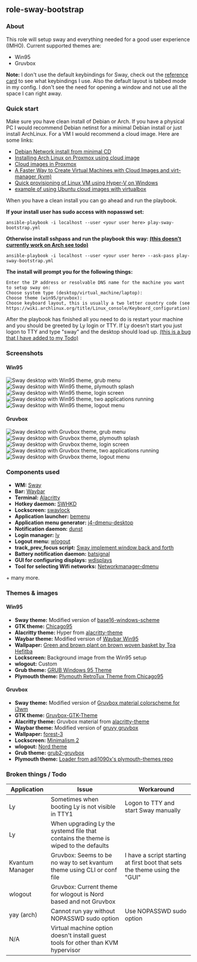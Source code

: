## role-sway-bootstrap 
### About  
This role will setup sway and everything needed for a good user experience (IMHO). Current supported themes are:  
* Win95
* Gruvbox

**Note:** I don't use the default keybindings for Sway, check out the [reference card](https://cluelesstechnologist.github.io/setup-desktop-environment/role-sway-bootstrap/files/help/sway%20-%20Reference%20Card.html) to see what keybindings I use. Also the default layout is tabbed mode in my config. I don't see the need for opening a window and not use all the space I can right away. 
### Quick start  
Make sure you have clean install of Debian or Arch. If you have a physical PC I would recommend Debian netinst for a minimal Debian install or just install ArchLinux. For a VM I would recommend a cloud image. Here are some links:  
* [Debian Network install from minimal CD](https://www.debian.org/CD/netinst/)
* [Installing Arch Linux on Proxmox using cloud image](https://wiki.archlinux.org/title/Arch_Linux_on_a_VPS#Proxmox)
* [Cloud images in Proxmox](https://gist.github.com/chriswayg/b6421dcc69cb3b7e41f2998f1150e1df)
* [A Faster Way to Create Virtual Machines with Cloud Images and virt-manager (kvm)](https://codeofconnor.com/a-faster-way-to-create-virtual-machines-with-cloud-images-and-virt-manager/)
* [Quick provisioning of Linux VM using Hyper-V on Windows](https://github.com/schtritoff/hyperv-vm-provisioning)
* [example of using Ubuntu cloud images with virtualbox](https://gist.github.com/smoser/6066204)  

When you have a clean install you can go ahead and run the playbook.  

**If your install user has sudo access with nopasswd set:**  
```
ansible-playbook -i localhost --user <your user here> play-sway-bootstrap.yml
```
**Otherwise install sshpass and run the playbook this way: [(this doesn't currently work on Arch see todo)](#broken-things--todo)**
```
ansible-playbook -i localhost --user <your user here> --ask-pass play-sway-bootstrap.yml
``` 
**The install will prompt you for the following things:**    
```
Enter the IP address or resolvable DNS name for the machine you want to setup sway on:  
Choose system type (desktop/virtual_machine/laptop):  
Choose theme (win95/gruvbox):  
Choose keyboard layout, this is usually a two letter country code (see https://wiki.archlinux.org/title/Linux_console/Keyboard_configuration):  
```  

After the playbook has finished all you need to do is restart your machine and you should be greeted by Ly login or TTY. If Ly doesn't start you just logon to TTY and type "sway" and the desktop should load up. [(this is a bug that I have added to my Todo)](#broken-things--todo)
### Screenshots
#### Win95
![Sway desktop with Win95 theme, grub menu](/screenshots/win95/win95_grub.jpg "Sway - Grub Win95 theme")
![Sway desktop with Win95 theme, plymouth splash](/screenshots/win95/win95_plymouth.jpg "Sway - Plymouth Win95 theme")
![Sway desktop with Win95 theme, login screen](/screenshots/win95/win95_ly_prompt.jpg "Sway - Ly Win95 theme")
![Sway desktop with Win95 theme, two applications running](/screenshots/win95/win95_desktop.jpg "Sway - Win95 theme desktop")
![Sway desktop with Win95 theme, logout menu](/screenshots/win95/win95_logout.jpg "Sway - Win95 theme logout menu")
#### Gruvbox
![Sway desktop with Gruvbox theme, grub menu](/screenshots/gruvbox/gruvbox_grub.jpg "Sway - Grub Gruvbox theme")
![Sway desktop with Gruvbox theme, plymouth splash](/screenshots/gruvbox/gruvbox_plymouth.jpg "Sway - Plymouth Gruvbox theme")
![Sway desktop with Gruvbox theme, login screen](/screenshots/gruvbox/gruvbox_ly.jpg "Sway - Ly Gruvbox theme")
![Sway desktop with Gruvbox theme, two applications running](/screenshots/gruvbox/gruvbox_desktop.jpg "Sway - Gruvbox theme desktop")
![Sway desktop with Gruvbox theme, logout menu](/screenshots/gruvbox/gruvbox_logout.jpg "Sway - Gruvbox theme logout menu")
### Components used  
* **WM:** [Sway](https://swaywm.org)
* **Bar:** [Waybar](https://github.com/Alexays/Waybar)
* **Terminal:** [Alacritty](https://alacritty.org/)
* **Hotkey daemon:** [SWHKD](https://git.sr.ht/~shinyzenith/swhkd)
* **Lockscreen:** [swaylock](https://github.com/swaywm/swaylock)
* **Application launcher:** [bemenu](https://github.com/Cloudef/bemenu)
* **Application menu generator:** [j4-dmenu-desktop](https://github.com/enkore/j4-dmenu-desktop)
* **Notification daemon:** [dunst](https://dunst-project.org/)
* **Login manager:** [ly](https://github.com/fairyglade/ly)
* **Logout menu:** [wlogout](https://github.com/ArtsyMacaw/wlogout)
* **track_prev_focus script:** [Sway implement window back and forth](https://www.reddit.com/r/swaywm/comments/etpjix/i_created_a_script_to_implement_window_back_and/?utm_source=share&utm_medium=web2x&context=3)
* **Battery notification daemon:** [batsignal](https://github.com/electrickite/batsignal)
* **GUI for configuring displays:** [wdisplays](https://github.com/artizirk/wdisplays)
* **Tool for selecting Wifi networks:** [Networkmanager-dmenu](https://github.com/firecat53/networkmanager-dmenu)

\+ many more.
### Themes & images
#### Win95 
* **Sway theme:** Modified version of [base16-windows-scheme](https://github.com/funguscolander/base16-windows-scheme)
* **GTK theme:** [Chicago95](https://github.com/grassmunk/Chicago95)
* **Alacritty theme:** Hyper from [alacritty-theme](https://github.com/alacritty/alacritty-theme)
* **Waybar theme:** Modified version of [Waybar Win95](https://www.reddit.com/r/unixporn/comments/18af8fv/sway_waybar_my_windows95_inspired_theme)
* **Wallpaper:** [Green and brown plant on brown woven basket by Toa Hefitba](https://unsplash.com/photos/green-and-brown-plant-on-brown-woven-basket-p6GQoZHw_TI)
* **Lockscreen:** Background image from the Win95 setup
* **wlogout:** Custom
* **Grub theme:** [GRUB Windows 95 Theme](https://github.com/a1ive/grub-theme-win95)
* **Plymouth theme:** [Plymouth RetroTux Theme from Chicago95](https://github.com/grassmunk/Chicago95)
#### Gruvbox  
* **Sway theme:** Modified version of [Gruvbox material colorscheme for i3wm](https://gist.github.com/Cardoso1994/80641d652a4adcf6c8f718ebc3770ab9)
* **GTK theme:** [Gruvbox-GTK-Theme](https://github.com/Fausto-Korpsvart/Gruvbox-GTK-Theme)
* **Alacritty theme:** Gruvbox material from [alacritty-theme](https://github.com/alacritty/alacritty-theme)
* **Waybar theme:** Modified version of [gruvy gruvbox](https://www.reddit.com/r/unixporn/comments/rhi6m6/sway_wayland_with_gruvy_gruvbox)
* **Wallpaper:** [forest-3](https://gruvbox-wallpapers.pages.dev/wallpapers/irl)
* **Lockscreen:** [Minimalism 2](https://hdqwalls.com/minimalism-2-wallpaper)
* **wlogout:** [Nord theme](https://gist.github.com/exdeniz/dea6b4817b8d35cecb8f21a13c6e7aa6)
* **Grub theme:** [grub2-gruvbox](https://git.fs.lmu.de/adnan/grub2-gruvbox/-/tree/master)
* **Plymouth theme:** [Loader from adi1090x's plymouth-themes repo](https://github.com/adi1090x/plymouth-themes)
### Broken things / Todo
| Application     | Issue                                                                               | Workaround                                                                 |
|-----------------|-------------------------------------------------------------------------------------|----------------------------------------------------------------------------|
| Ly              | Sometimes when booting Ly is not visible in TTY1                                    | Logon to TTY and start Sway manually                                       |
| Ly              | When upgrading Ly the systemd file that contains the theme is wiped to the defaults |                                                                            |
| Kvantum Manager | Gruvbox: Seems to be no way to set kvantum theme using CLI or conf file             | I have a script starting at first boot that sets the theme using the "GUI" |
| wlogout         | Gruvbox: Current theme for wlogout is Nord based and not Gruvbox                    |                                                                            |
| yay (arch)      | Cannot run yay without NOPASSWD sudo option                                         | Use NOPASSWD sudo option                                                   |
| N/A             | Virtual machine option doesn't install guest tools for other than KVM hypervisor    |                                                                            |
